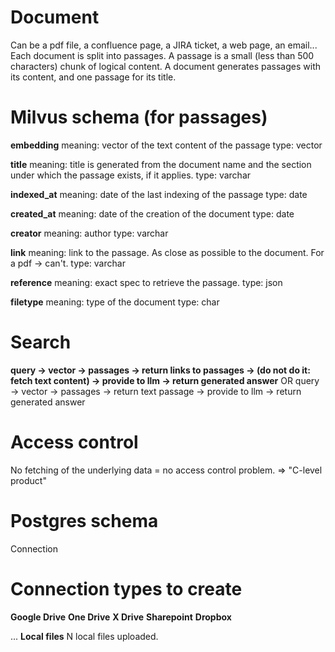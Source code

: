 # Document

Can be a pdf file, a confluence page, a JIRA ticket, a web page, an email...
Each document is split into passages.
A passage is a small (less than 500 characters) chunk of logical content.
A document generates passages with its content, and one passage for its title.

# Milvus schema (for passages)

**embedding**
meaning: vector of the text content of the passage
type: vector

**title**
meaning: title is generated from the document name and the section under which the passage exists, if it applies.
type: varchar

**indexed_at**
meaning: date of the last indexing of the passage
type: date

**created_at**
meaning: date of the creation of the document
type: date

**creator**
meaning: author
type: varchar

**link**
meaning: link to the passage. As close as possible to the document. For a pdf -> can't.
type: varchar

**reference**
meaning: exact spec to retrieve the passage.
type: json

**filetype**
meaning: type of the document
type: char

# Search

**query -> vector -> passages -> return links to passages -> (do not do it: fetch text content) -> provide to llm -> return generated answer**
OR
query -> vector -> passages -> return text passage -> provide to llm -> return generated answer

# Access control

No fetching of the underlying data = no access control problem.
=> "C-level product"

# Postgres schema

Connection

# Connection types to create

**Google Drive**
**One Drive**
**X Drive**
**Sharepoint**
**Dropbox**

...
**Local files**
N local files uploaded.
